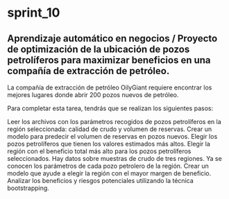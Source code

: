# sprint_10

## Aprendizaje automático en negocios / Proyecto de optimización de la ubicación de pozos petrolíferos para maximizar beneficios en una compañía de extracción de petróleo.

La compañía de extracción de petróleo OilyGiant requiere encontrar los mejores lugares donde abrir 200 pozos nuevos de petróleo.

Para completar esta tarea, tendrás que se realizan los siguientes pasos:

Leer los archivos con los parámetros recogidos de pozos petrolíferos en la región seleccionada: calidad de crudo y volumen de reservas.
Crear un modelo para predecir el volumen de reservas en pozos nuevos.
Elegir los pozos petrolíferos que tienen los valores estimados más altos.
Elegir la región con el beneficio total más alto para los pozos petrolíferos seleccionados.
Hay datos sobre muestras de crudo de tres regiones. Ya se conocen los parámetros de cada pozo petrolero de la región. Crear un modelo que ayude a elegir la región con el mayor margen de beneficio. Analizar los beneficios y riesgos potenciales utilizando la técnica bootstrapping.